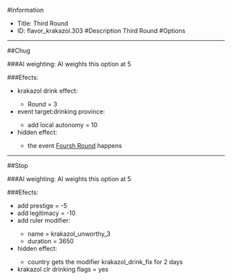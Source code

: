#Information
 - Title: Third Round
 - ID: flavor_krakazol.303
#Description
Third Round
#Options

___
##Chug

###AI weighting:
AI weights this option at 5


###Efects:<ul><li>krakazol drink effect:</li><ul><li>Round = 3</li></ul><li>event target:drinking province:</li><ul><li>add local autonomy = 10</li></ul><li>hidden effect:</li><ul><li>the event [Foursh Round](../events/foursh_round.md) happens</li></ul></ul>

___
##Stop

###AI weighting:
AI weights this option at 5


###Efects:<ul><li>add prestige = -5</li><li>add legitimacy = -10</li><li>add ruler modifier:</li><ul><li>name = krakazol_unworthy_3</li><li>duration = 3650</li></ul><li>hidden effect:</li><ul><li>country gets the modifier krakazol_drink_fix for 2 days</li></ul><li>krakazol clr drinking flags = yes</li></ul>
